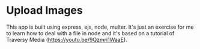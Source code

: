 # Upload Images

This app is built using express, ejs, node, multer. It's just an exercise for me to learn how to deal with a file in node and it's based on a tutorial of Traversy Media (https://youtu.be/9Qzmri1WaaE).
